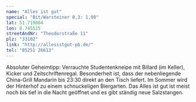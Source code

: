 ```yaml
---
name: "Alles ist gut"
special: "Bit/Warsteiner 0,3: 1,90"
lat: 51.719864
lon: 8.745525
streetAndNr: "Theodorstraße 11"
plz: "33102"
link: "http://allesistgut-pb.de/"
tel: "05251 26613"
---
```

Absoluter Geheimtipp: Verrauchte Studentenkneipe mit Billard (im Keller), Kicker und Zeitschriftenregal. Besonderheit ist, dass der nebenliegende China-Grill Mandarin bis 23:30 direkt an den Tisch liefert. Im Sommer wird der Hinterhof zu einem schnuckeligen Biergarten. Das Alles ist gut ist meist noch bis tief in die Nacht geöffnet und es gibt ständig neue Salzstangen.
